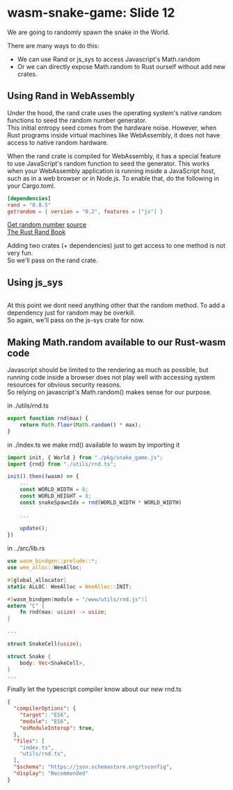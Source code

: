 # wasm-snake-game: Slide 12
We are going to randomly spawn the snake in the World.  

There are many ways to do this:
- We can use Rand or js_sys to access Javascript's Math.random 
- Or we can directly expose Math.random to Rust ourself without add new crates.

## Using Rand in WebAssembly

Under the hood, the rand crate uses the operating system's native random functions to seed the random number generator.   
This initial entropy seed comes from the hardware noise. 
However, when Rust programs inside virtual machines like WebAssembly, 
it does not have access to native random hardware.

When the rand crate is compiled for WebAssembly, 
it has a special feature to use JavaScript's random function to seed the generator. 
This works when your WebAssembly application is running inside a JavaScript host, 
such as in a web browser or in Node.js. To enable that, do the following in your Cargo.toml.

```toml
[dependencies]
rand = "0.8.5"
getrandom = { version = "0.2", features = ["js"] }
```

[Get random number](https://www.secondstate.io/articles/wasi-access-system-resources/)
[source](https://rust-by-example-ext.com/rand.html)  
[The Rust Rand Book](https://rust-random.github.io/book/intro.html)  

Adding two crates (+ dependencies) just to get access to one method is not very fun.  
So we'll pass on the rand crate.

## Using js_sys

```toml

```

At this point we dont need anything other that the random method. 
To add a dependency  just for random may be overkill.   
So again, we'll pass on the js-sys crate for now.

## Making Math.random available to our Rust-wasm code

Javascript should be limited to the rendering as much as possible, 
but running code inside a browser does not play well with accessing system 
resources for obvious security reasons.  
So relying on javascript's Math.random() makes sense for our purpose.

in ./utils/rnd.ts

```ts
export function rnd(max) {
    return Math.floor(Math.random() * max);
}
```
in ./index.ts we make rnd() available to wasm by importing it

```js
import init, { World } from "./pkg/snake_game.js";
import {rnd} from "./utils/rnd.ts";

init().then((wasm) => {
    ...
    const WORLD_WIDTH = 8;
    const WORLD_HEIGHT = 8;
    const snakeSpawnIdx = rnd(WORLD_WIDTH * WORLD_WIDTH)
    
    ...
    
    update();
})

```
 in ../src/lib.rs

```rust
use wasm_bindgen::prelude::*;
use wee_alloc::WeeAlloc;

#[global_allocator]
static ALLOC: WeeAlloc = WeeAlloc::INIT;

#[wasm_bindgen(module = "/www/utils/rnd.js")]
extern "C" {
    fn rnd(max: usize) -> usize;
}

...

struct SnakeCell(usize);

struct Snake {
    body: Vec<SnakeCell>,
}
...

```
Finally let the typescript compiler know about our new rnd.ts

```json
{
  "compilerOptions": {
    "target": "ES6",
    "module": "ES6",
    "esModuleInterop": true,
  },
  "files": [
    "index.ts",
    "utils/rnd.ts",
  ],
  "$schema": "https://json.schemastore.org/tsconfig",
  "display": "Recommended"
}
```

 




